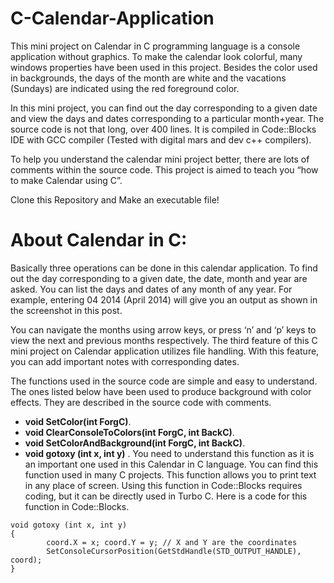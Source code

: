 # C-Calendar-Application
This mini project on Calendar in C programming language is a console application without graphics. 
To make the calendar look colorful, many windows properties have been used in this project. 
Besides the color used in backgrounds, the days of the month are white and the vacations (Sundays) are indicated using the red foreground color.

In this mini project, you can find out the day corresponding to a given date and view the days and dates corresponding to a particular month+year. 
The source code is not that long, over 400 lines. It is compiled in Code::Blocks IDE with GCC compiler (Tested with digital mars and dev c++ compilers).

To help you understand the calendar mini project better, there are lots of comments within the source code. 
This project is aimed to teach you “how to make Calendar using C”. 

Clone this Repository and Make an executable file!

# About Calendar in C:
Basically three operations can be done in this calendar application. 
To find out the day corresponding to a given date, the date, month and year are asked. 
You can list the days and dates of any month of any year. 
For example, entering 04 2014 (April 2014) will give you an output as shown in the screenshot in this post.

You can navigate the months using arrow keys, or press ‘n’ and ‘p’ keys to view the next and previous months respectively. 
The third feature of this C mini project on Calendar application utilizes file handling. With this feature, you can add important notes with corresponding dates.

The functions used in the source code are simple and easy to understand. 
The ones listed below have been used to produce background with color effects. 
They are described in the source code with comments.

* **void SetColor(int ForgC)**.
* **void ClearConsoleToColors(int ForgC, int BackC)**.
* **void SetColorAndBackground(int ForgC, int BackC)**.
* **void gotoxy (int x, int y)** .
 You need to understand this function as it is an important one used in this Calendar in C language. You can find this function used in many C projects. 
This function allows you to print text in any place of screen. 
Using this function in Code::Blocks requires coding, but it can be directly used in Turbo C. 
Here is a code for this function in Code::Blocks.

```COORD coord = {0, 0};  // sets coordinates to (0,0) as global variables
void gotoxy (int x, int y)
{
        coord.X = x; coord.Y = y; // X and Y are the coordinates
        SetConsoleCursorPosition(GetStdHandle(STD_OUTPUT_HANDLE), coord);
}

